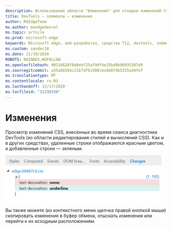 ```yaml
---
description: Использование области "Изменения" для отладки изменений CSS, внесенных при отладке страницы
title: DevTools — элементы — изменения
author: MSEdgeTeam
ms.author: msedgedevrel
ms.topic: article
ms.prod: microsoft-edge
keywords: Microsoft edge, веб-разработка, средства f12, devtools, элементы, изменения css, diff css
ms.custom: seodec18
ms.date: 11/19/2020
ROBOTS: NOINDEX,NOFOLLOW
ms.openlocfilehash: 90318628f8d6ebf25af9df4e25bd0b90935387d9
ms.sourcegitcommit: a35a6b5bbc21b7df61d08cbc6b074b5325ad4fef
ms.translationtype: MT
ms.contentlocale: ru-RU
ms.lasthandoff: 12/17/2020
ms.locfileid: "11235530"
---
```

# Изменения
Просмотр изменений CSS, внесенных во время сеанса [](./styles.md) диагностики DevTools (из области редактирования стилей и вычислений [](./computed.md) CSS). Как и в других средствах, удаленные строки отображаются красным цветом, а добавленные строки — зеленым.

![Области изменений](../media/elements_changes.png)

Вы также можете (из контекстного меню щелчка правой кнопкой мыши) скопировать изменения в буфер обмена, отыскать изменения или перейти к их исходным расположениям.
